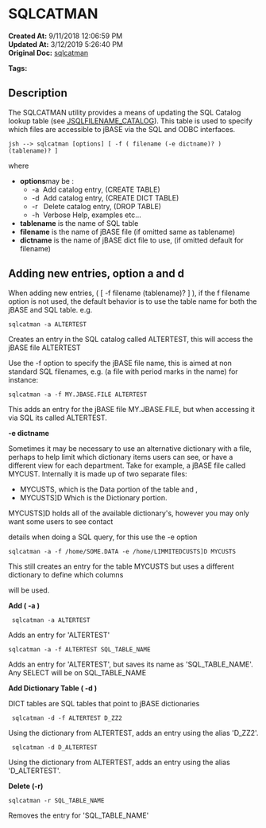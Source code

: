 # SQLCATMAN

**Created At:** 9/11/2018 12:06:59 PM  
**Updated At:** 3/12/2019 5:26:40 PM  
**Original Doc:** [sqlcatman](https://docs.jbase.com/46963-utilities/sqlcatman)  

**Tags:**
<badge text='lookup table' vertical='middle' />
<badge text='catalog' vertical='middle' />
<badge text='sql ' vertical='middle' />
<badge text='sqlcatman' vertical='middle' />
<badge text='sql catalog lookup' vertical='middle' />

## Description

The SQLCATMAN utility provides a means of updating the SQL Catalog lookup table (see [JSQLFILENAME\_CATALOG](https://docs.jbase.com/41717-environment-variables/371305)). This table is used to specify which files are accessible to jBASE via the SQL and ODBC interfaces.

```
jsh --> sqlcatman [options] [ -f ( filename (-e dictname)? ) (tablename)? ]
```

where

- **options**may be : 
    - -a  Add catalog entry, (CREATE TABLE)
    - -d  Add catalog entry, (CREATE DICT TABLE)
    - -r   Delete catalog entry, (DROP TABLE)
    - -h  Verbose Help, examples etc...
- **tablename** is the name of SQL table
- **filename** is the name of jBASE file (if omitted same as tablename)
- **dictname** is the name of jBASE dict file to use, (if omitted default for filename)




## **Adding new entries, option a and d**

When adding new entries, ( [ -f filename (tablename)? ] ), if the f filename option is not used, the default behavior is to use the table name for both the jBASE and SQL table. e.g.

```
sqlcatman -a ALTERTEST
```

Creates an entry in the SQL catalog called ALTERTEST, this will access the jBASE file ALTERTEST



Use the -f option to specify the jBASE file name, this is aimed at non standard SQL filenames, e.g. (a file with period marks in the name) for instance:

```
sqlcatman -a -f MY.JBASE.FILE ALTERTEST
```

This adds an entry for the jBASE file MY.JBASE.FILE, but when accessing it via SQL its called ALTERTEST.



**-e dictname**

Sometimes it may be necessary to use an alternative dictionary with a file, perhaps to help limit which dictionary items users can see, or have a different view for each department. Take for example, a jBASE file called MYCUST. Internally it is made up of two separate files:

- MYCUSTS, which is the Data portion of the table and ,
- MYCUSTS]D Which is the Dictionary portion.


MYCUSTS]D holds all of the available dictionary's, however you may only want some users to see contact

details when doing a SQL query, for this use the -e option

```
sqlcatman -a -f /home/SOME.DATA -e /home/LIMMITEDCUSTS]D MYCUSTS
```

This still creates an entry for the table MYCUSTS but uses a different dictionary to define which columns

will be used.



**Add ( -a )**

```
 sqlcatman -a ALTERTEST
```

Adds an entry for 'ALTERTEST'



```
sqlcatman -a -f ALTERTEST SQL_TABLE_NAME
```

Adds an entry for 'ALTERTEST', but saves its name as 'SQL\_TABLE\_NAME'. Any SELECT will be on SQL\_TABLE\_NAME





**Add Dictionary Table ( -d )**

DICT tables are SQL tables that point to jBASE dictionaries

```
 sqlcatman -d -f ALTERTEST D_ZZ2
```

Using the dictionary from ALTERTEST, adds an entry using the alias 'D\_ZZ2'.



```
 sqlcatman -d D_ALTERTEST
```

Using the dictionary from ALTERTEST, adds an entry using the alias 'D\_ALTERTEST'.



**Delete (-r)**

```
sqlcatman -r SQL_TABLE_NAME
```

Removes the entry for 'SQL\_TABLE\_NAME'
